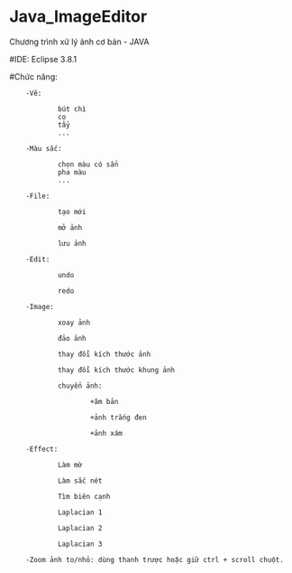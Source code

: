 # Java_ImageEditor
Chương trình xử lý ảnh cơ bản - JAVA

#IDE: Eclipse 3.8.1

#Chức năng:

        -Vẽ:
        
                bút chì
                cọ
                tẩy
                ...

        -Màu sắc:
        
                chọn màu có sẳn
                pha màu
                ...
                
        -File:
        
                tạo mới 
                
                mở ảnh
                
                lưu ảnh
                
        -Edit:
        
                undo
                
                redo
                
        -Image:
        
                xoay ảnh
                
                đảo ảnh
                
                thay đổi kích thước ảnh
                
                thay đổi kích thước khung ảnh
                
                chuyển ảnh:
                
                        +âm bản
                        
                        +ảnh trắng đen
                        
                        +ảnh xám
                        
        -Effect:
        
                Làm mờ
                
                Làm sắc nét
                
                Tìm biên cạnh
                
                Laplacian 1
                
                Laplacian 2
                
                Laplacian 3
                
        -Zoom ảnh to/nhỏ: dùng thanh trược hoặc giữ ctrl + scroll chuột.

